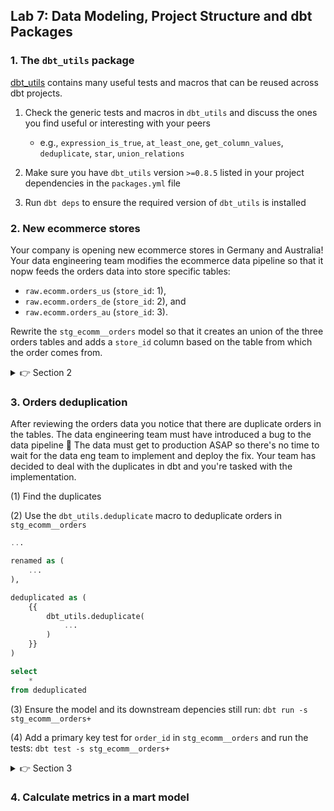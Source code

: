 ## Lab 7: Data Modeling, Project Structure and dbt Packages

### 1. The `dbt_utils` package 

[dbt_utils](https://hub.getdbt.com/dbt-labs/dbt_utils/latest/) contains many useful tests and macros that can be reused across dbt projects. 

1. Check the generic tests and macros in `dbt_utils` and discuss the ones you find useful or interesting with your peers
    * e.g., `expression_is_true`, `at_least_one`, `get_column_values`, `deduplicate`, `star`, `union_relations`

2. Make sure you have `dbt_utils` version `>=0.8.5` listed in your project dependencies in the `packages.yml` file

3. Run `dbt deps` to ensure the required version of `dbt_utils` is installed

### 2. New ecommerce stores

Your company is opening new ecommerce stores in Germany and Australia! Your data engineering team modifies the ecommerce data pipeline so that it nopw feeds the orders data into store specific tables: 

* `raw.ecomm.orders_us` (`store_id`: 1),
* `raw.ecomm.orders_de` (`store_id`: 2), and
* `raw.ecomm.orders_au` (`store_id`: 3).

Rewrite the `stg_ecomm__orders` model so that it creates an union of the three orders tables and adds a `store_id` column based on the table from which the order comes from. 

<details>
  <summary>👉 Section 2</summary>

  (1) Add the three orders tables to your `sources.yml`
  (2) Refactor the `stg_ecomm__orders` model so that it combines the three orders tables using the `dbt_utils.union_relations` macro:

  ```sql
    with sources as (
        {{
            dbt_utils.union_relations(
                relations=[
                    ...
                ],
            )
        }}
    ),

    ...
  ```
  (3) Preview and inspect the compiled SQL of `stg_ecomm__orders`. How does the `dbt_utils.union_relations` macro differ from a manually constructed union?
  (4) Extract store country code from the `_dbt_source_relation` column and map it to the `store_id`
  ```sql
    with sources as (
        {{
            dbt_utils.union_relations(
                relations=[
                    source('ecomm', 'orders_us'),
                    source('ecomm', 'orders_de'),
                    source('ecomm', 'orders_au')
                ],
            )
        }}
    ),

    store_codes as (
        select
            *,
            ... as store_code
        from sources
    ),

    store_ids as (
        select
            *,
            ... as store_id
        from store_codes
    ),

    renamed as (
        select
            *,                  -- Include all original columns in the staging layer
            id as order_id,
            ...
        from store_ids
    )

    select
        *
    from renamed
  ```
  (5) Run the model and its downstream dependencies: `dbt run -s stg_ecomm__orders+`
  (6) Add a `not_null` test for the `store_id` column in `stg_ecomm__orders` and run the tests: `dbt test -s stg_ecomm__orders+`

</details>

### 3. Orders deduplication

After reviewing the orders data you notice that there are duplicate orders in the tables. The data engineering team must have introduced a bug to the data pipeline 🤦 The data must get to production ASAP so there's no time to wait for the data eng team to implement and deploy the fix. Your team has decided to deal with the duplicates in dbt and you're tasked with the implementation.

(1) Find the duplicates

(2) Use the `dbt_utils.deduplicate` macro to deduplicate orders in `stg_ecomm__orders`
```sql
...

renamed as (
    ...
),

deduplicated as (
    {{
        dbt_utils.deduplicate(
            ...
        )
    }}
)

select
    *
from deduplicated
```

(3) Ensure the model and its downstream depencies still run: `dbt run -s stg_ecomm__orders+`

(4) Add a primary key test for `order_id` in `stg_ecomm__orders` and run the tests: `dbt test -s stg_ecomm__orders+`

<details>
  <summary>👉 Section 3</summary>

  (1) Todo

</details>

### 4. Calculate metrics in a mart model

